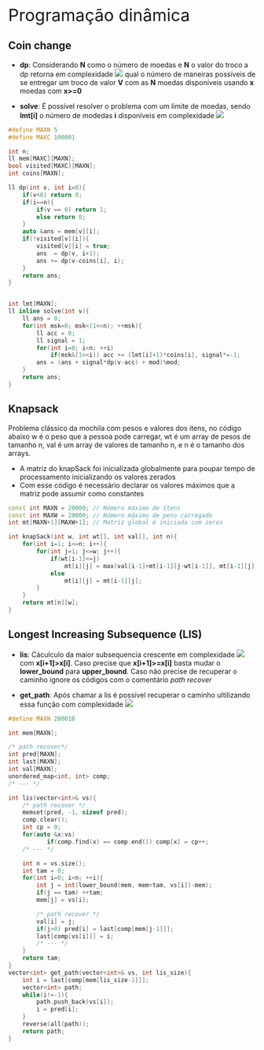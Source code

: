 <div  style="font-size: 34px">
Programação dinâmica
</div>

## Coin change

- **dp**: Considerando **N** como o número de moedas e **N** o valor do troco a dp retorna em complexidade <img src="https://latex.codecogs.com/gif.latexs?O(N%20%5Ctimes%20V)"> qual o número de maneiras possíveis de se entregar um troco de valor **V** com as **N** moedas disponíveis usando **x** moedas com **x>=0**

- **solve**: É possível resolver o problema com um limite de moedas, sendo **lmt[i]** o número de modedas **i** disponíveis em complexidade <img src="https://latex.codecogs.com/gif.latexs?O((N%20%5Ctimes%20V)%20%2B%20(N%20%5Ctimes%202%5EN))">

```c++
#define MAXN 5
#define MAXC 100001

int n;
ll mem[MAXC][MAXN];
bool visited[MAXC][MAXN];
int coins[MAXN];

ll dp(int v, int i=0){
	if(v<0) return 0;
	if(i==n){
		if(v == 0) return 1;
		else return 0;
	}
	auto &ans = mem[v][i];
	if(!visited[v][i]){
		visited[v][i] = true;
		ans  = dp(v, i+1);
		ans += dp(v-coins[i], i);
	}
	return ans;
}


int lmt[MAXN];
ll inline solve(int v){
	ll ans = 0;
	for(int msk=0; msk<(1<<n); ++msk){
		ll acc = 0;
		ll signal = 1;
		for(int i=0; i<n; ++i)
			if(msk&(1<<i)) acc += (lmt[i]+1)*coins[i], signal*=-1;
		ans = (ans + signal*dp(v-acc) + mod)%mod;
	}	
	return ans;
}
```
<div style="page-break-after: always;"></div>

## Knapsack

Problema clássico da mochila com pesos e valores dos itens, no código abaixo w é o peso que a pessoa pode carregar, wt é um array de pesos de tamanho n, val é um array de valores de tamanho n, e n é o tamanho dos arrays.

- A matriz do knapSack foi inicializada globalmente para poupar tempo de processamento inicializando os valores zerados
- Com esse código é necessário declarar os valores máximos que a matriz pode assumir como constantes
```c++
const int MAXN = 20000; // Número máximo de ítens
const int MAXW = 20000; // Número máximo de peso carregado 
int mt[MAXN+1][MAXW+1]; // Matríz global é iniciada com zeros

int knapSack(int w, int wt[], int val[], int n){
    for(int i=1; i<=n; i++){
        for(int j=1; j<=w; j++){
            if(wt[i-1]<=j)
                mt[i][j] = max(val[i-1]+mt[i-1][j-wt[i-1]], mt[i-1][j]);
            else
                mt[i][j] = mt[i-1][j];
        }
    }
    return mt[n][w];
}
```

<div style="page-break-after: always;"></div>


## Longest Increasing Subsequence (LIS)

- **lis**: Cáculculo da maior subsequencia crescente em complexidade <img src="https://latex.codecogs.com/gif.latexs?O(N%20%5Ctimes%20log(N))"> com **x[i+1]>x[i]**. Caso precise que **x[i+1]>=x[i]** basta mudar o **lower_bound** para **upper_bound**. Caso não precise de recuperar o caminho ignore os códigos com o comentário *path recover*
  
- **get_path**: Após chamar a lis é possível recuperar o caminho ultilizando essa função com complexidade <img src="https://latex.codecogs.com/gif.latexs?O(N)">

```c++
#define MAXN 200010

int mem[MAXN];

/* path recover*/
int pred[MAXN];
int last[MAXN];
int val[MAXN];
unordered_map<int, int> comp;
/* --- */

int lis(vector<int>& vs){
	/* path recover */
	memset(pred, -1, sizeof pred);
	comp.clear();
	int cp = 0;
	for(auto &x:vs)
	       if(comp.find(x) == comp.end()) comp[x] = cp++;
	/* --- */

	int n = vs.size();
	int tam = 0;
	for(int i=0; i<n; ++i){
		int j = int(lower_bound(mem, mem+tam, vs[i])-mem);
		if(j == tam) ++tam;
		mem[j] = vs[i];

		/* path recover */
		val[i] = j;
		if(j>0) pred[i] = last[comp[mem[j-1]]]; 
		last[comp[vs[i]]] = i;
		/* --- */
	}
	return tam;
}
vector<int> get_path(vector<int>& vs, int lis_size){
	int i = last[comp[mem[lis_size-1]]]; 
	vector<int> path;
	while(i!=-1){
		path.push_back(vs[i]);
		i = pred[i];
	}
	reverse(all(path));
	return path;
}

```

